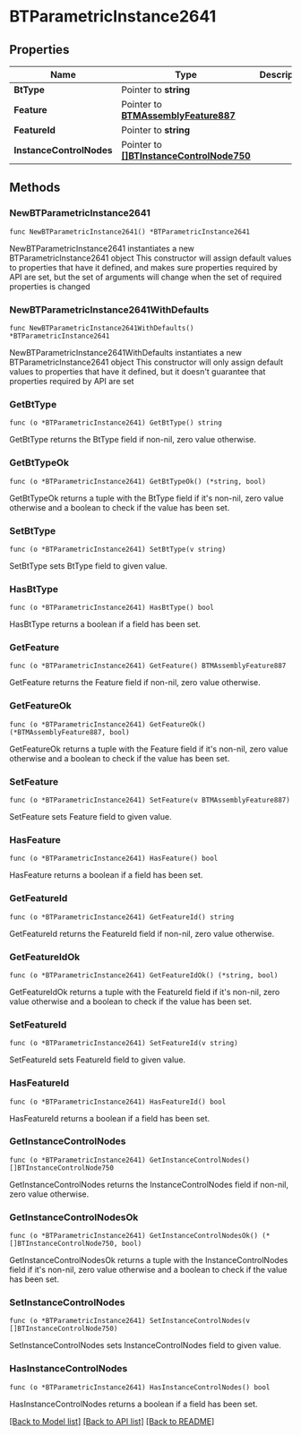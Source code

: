 # BTParametricInstance2641

## Properties

Name | Type | Description | Notes
------------ | ------------- | ------------- | -------------
**BtType** | Pointer to **string** |  | [optional] 
**Feature** | Pointer to [**BTMAssemblyFeature887**](BTMAssemblyFeature887.md) |  | [optional] 
**FeatureId** | Pointer to **string** |  | [optional] 
**InstanceControlNodes** | Pointer to [**[]BTInstanceControlNode750**](BTInstanceControlNode750.md) |  | [optional] 

## Methods

### NewBTParametricInstance2641

`func NewBTParametricInstance2641() *BTParametricInstance2641`

NewBTParametricInstance2641 instantiates a new BTParametricInstance2641 object
This constructor will assign default values to properties that have it defined,
and makes sure properties required by API are set, but the set of arguments
will change when the set of required properties is changed

### NewBTParametricInstance2641WithDefaults

`func NewBTParametricInstance2641WithDefaults() *BTParametricInstance2641`

NewBTParametricInstance2641WithDefaults instantiates a new BTParametricInstance2641 object
This constructor will only assign default values to properties that have it defined,
but it doesn't guarantee that properties required by API are set

### GetBtType

`func (o *BTParametricInstance2641) GetBtType() string`

GetBtType returns the BtType field if non-nil, zero value otherwise.

### GetBtTypeOk

`func (o *BTParametricInstance2641) GetBtTypeOk() (*string, bool)`

GetBtTypeOk returns a tuple with the BtType field if it's non-nil, zero value otherwise
and a boolean to check if the value has been set.

### SetBtType

`func (o *BTParametricInstance2641) SetBtType(v string)`

SetBtType sets BtType field to given value.

### HasBtType

`func (o *BTParametricInstance2641) HasBtType() bool`

HasBtType returns a boolean if a field has been set.

### GetFeature

`func (o *BTParametricInstance2641) GetFeature() BTMAssemblyFeature887`

GetFeature returns the Feature field if non-nil, zero value otherwise.

### GetFeatureOk

`func (o *BTParametricInstance2641) GetFeatureOk() (*BTMAssemblyFeature887, bool)`

GetFeatureOk returns a tuple with the Feature field if it's non-nil, zero value otherwise
and a boolean to check if the value has been set.

### SetFeature

`func (o *BTParametricInstance2641) SetFeature(v BTMAssemblyFeature887)`

SetFeature sets Feature field to given value.

### HasFeature

`func (o *BTParametricInstance2641) HasFeature() bool`

HasFeature returns a boolean if a field has been set.

### GetFeatureId

`func (o *BTParametricInstance2641) GetFeatureId() string`

GetFeatureId returns the FeatureId field if non-nil, zero value otherwise.

### GetFeatureIdOk

`func (o *BTParametricInstance2641) GetFeatureIdOk() (*string, bool)`

GetFeatureIdOk returns a tuple with the FeatureId field if it's non-nil, zero value otherwise
and a boolean to check if the value has been set.

### SetFeatureId

`func (o *BTParametricInstance2641) SetFeatureId(v string)`

SetFeatureId sets FeatureId field to given value.

### HasFeatureId

`func (o *BTParametricInstance2641) HasFeatureId() bool`

HasFeatureId returns a boolean if a field has been set.

### GetInstanceControlNodes

`func (o *BTParametricInstance2641) GetInstanceControlNodes() []BTInstanceControlNode750`

GetInstanceControlNodes returns the InstanceControlNodes field if non-nil, zero value otherwise.

### GetInstanceControlNodesOk

`func (o *BTParametricInstance2641) GetInstanceControlNodesOk() (*[]BTInstanceControlNode750, bool)`

GetInstanceControlNodesOk returns a tuple with the InstanceControlNodes field if it's non-nil, zero value otherwise
and a boolean to check if the value has been set.

### SetInstanceControlNodes

`func (o *BTParametricInstance2641) SetInstanceControlNodes(v []BTInstanceControlNode750)`

SetInstanceControlNodes sets InstanceControlNodes field to given value.

### HasInstanceControlNodes

`func (o *BTParametricInstance2641) HasInstanceControlNodes() bool`

HasInstanceControlNodes returns a boolean if a field has been set.


[[Back to Model list]](../README.md#documentation-for-models) [[Back to API list]](../README.md#documentation-for-api-endpoints) [[Back to README]](../README.md)


